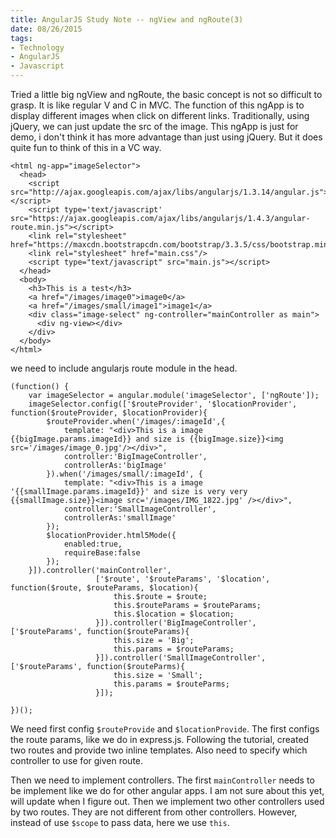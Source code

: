 ```yaml
---
title: AngularJS Study Note -- ngView and ngRoute(3)
date: 08/26/2015
tags: 
- Technology
- AngularJS
- Javascript
---
```


Tried a little big ngView and ngRoute, the basic concept is not so difficult to grasp. It is like regular V and C in MVC.
The function of this ngApp is to display different images when click on different links. Traditionally, using jQuery, we can just update the src of the image. 
This ngApp is just for demo, i don't think it has more advantage than just using jQuery. But it does quite fun to think of this in a VC way.

<!--more-->

~~~~{.html}
<html ng-app="imageSelector">
  <head>
    <script src="http://ajax.googleapis.com/ajax/libs/angularjs/1.3.14/angular.js"></script>
    <script type='text/javascript' src="https://ajax.googleapis.com/ajax/libs/angularjs/1.4.3/angular-route.min.js"></script>
    <link rel="stylesheet" href="https://maxcdn.bootstrapcdn.com/bootstrap/3.3.5/css/bootstrap.min.css">
    <link rel="stylesheet" href="main.css"/>
    <script type="text/javascript" src="main.js"></script>
  </head>
  <body>
    <h3>This is a test</h3>
    <a href="/images/image0">image0</a>
    <a href="/images/small/image1">image1</a>
    <div class="image-select" ng-controller="mainController as main">
      <div ng-view></div>
    </div>
  </body>
</html>
~~~~

we need to include angularjs route module in the head.

~~~~{.js}
(function() {
    var imageSelector = angular.module('imageSelector', ['ngRoute']);
    imageSelector.config(['$routeProvider', '$locationProvider', function($routeProvider, $locationProvider){
        $routeProvider.when('/images/:imageId',{
            template: "<div>This is a image {{bigImage.params.imageId}} and size is {{bigImage.size}}<img src='/images/image_0.jpg'/></div>",
            controller:'BigImageController',
            controllerAs:'bigImage'
        }).when('/images/small/:imageId', {
            template: "<div>This is a image '{{smallImage.params.imageId}}' and size is very very {{smallImage.size}}<image src='/images/IMG_1822.jpg' /></div>",
            controller:'SmallImageController',
            controllerAs:'smallImage'
        });
        $locationProvider.html5Mode({
            enabled:true,
            requireBase:false
        });
    }]).controller('mainController',
                   ['$route', '$routeParams', '$location', function($route, $routeParams, $location){
                       this.$route = $route;
                       this.$routeParams = $routeParams;
                       this.$location = $location;
                   }]).controller('BigImageController', ['$routeParams', function($routeParams){
                       this.size = 'Big';
                       this.params = $routeParams;
                   }]).controller('SmallImageController', ['$routeParams', function($routeParms){
                       this.size = 'Small';
                       this.params = $routeParms;
                   }]);
    
})();
~~~~
We need first config `$routeProvide` and `$locationProvide`. The first configs the route params, like we do in express.js. Following the tutorial, created two routes and provide two inline templates. Also need to specify which controller
to use for given route.

Then we need to implement controllers. The first `mainController` needs to be implement like we do for other angular apps. I am not sure about this yet, will update when I figure out. Then we implement two other controllers used by
two routes. They are not different from other controllers. However, instead of use `$scope` to pass data, here we use `this`. 










